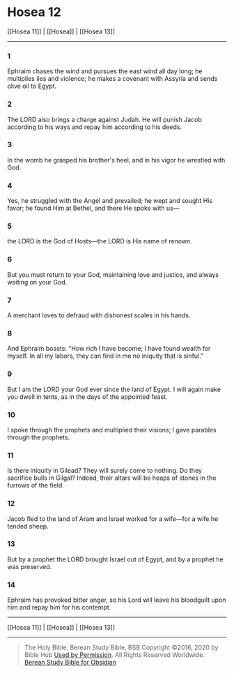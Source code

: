 # Hosea 12

[[Hosea 11]] | [[Hosea]] | [[Hosea 13]]

---

### 1
Ephraim chases the wind and pursues the east wind all day long; he multiplies lies and violence; he makes a covenant with Assyria and sends olive oil to Egypt.

### 2
The LORD also brings a charge against Judah. He will punish Jacob according to his ways and repay him according to his deeds.

### 3
In the womb he grasped his brother's heel, and in his vigor he wrestled with God.

### 4
Yes, he struggled with the Angel and prevailed; he wept and sought His favor; he found Him at Bethel, and there He spoke with us—

### 5
the LORD is the God of Hosts—the LORD is His name of renown.

### 6
But you must return to your God, maintaining love and justice, and always waiting on your God.

### 7
A merchant loves to defraud with dishonest scales in his hands.

### 8
And Ephraim boasts: "How rich I have become; I have found wealth for myself. In all my labors, they can find in me no iniquity that is sinful."

### 9
But I am the LORD your God ever since the land of Egypt. I will again make you dwell in tents, as in the days of the appointed feast.

### 10
I spoke through the prophets and multiplied their visions; I gave parables through the prophets.

### 11
Is there iniquity in Gilead? They will surely come to nothing. Do they sacrifice bulls in Gilgal? Indeed, their altars will be heaps of stones in the furrows of the field.

### 12
Jacob fled to the land of Aram and Israel worked for a wife—for a wife he tended sheep.

### 13
But by a prophet the LORD brought Israel out of Egypt, and by a prophet he was preserved.

### 14
Ephraim has provoked bitter anger, so his Lord will leave his bloodguilt upon him and repay him for his contempt.

---

[[Hosea 11]] | [[Hosea]] | [[Hosea 13]]

---

> The Holy Bible, Berean Study Bible, BSB
> Copyright &copy;2016, 2020 by Bible Hub
> [Used by Permission](https://berean.bible/terms.htm). All Rights Reserved Worldwide.
> [Berean Study Bible for Obsidian](https://github.com/gapmiss/berean-study-bible-for-obsidian)</small>

